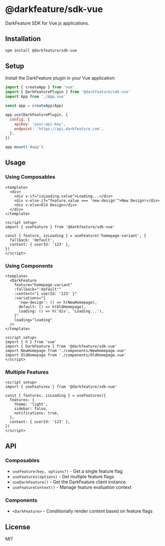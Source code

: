 # @darkfeature/sdk-vue

DarkFeature SDK for Vue.js applications.

## Installation

```bash
npm install @darkfeature/sdk-vue
```

## Setup

Install the DarkFeature plugin in your Vue application:

```javascript
import { createApp } from 'vue'
import { DarkFeaturePlugin } from '@darkfeature/sdk-vue'
import App from './App.vue'

const app = createApp(App)

app.use(DarkFeaturePlugin, {
  config: {
    apiKey: 'your-api-key',
    endpoint: 'https://api.darkfeature.com',
  },
})

app.mount('#app')
```

## Usage

### Using Composables

```vue
<template>
  <div>
    <div v-if="isLoading.value">Loading...</div>
    <div v-else-if="feature.value === 'new-design'">New Design!</div>
    <div v-else>Old Design</div>
  </div>
</template>

<script setup>
import { useFeature } from '@darkfeature/sdk-vue'

const { feature, isLoading } = useFeature('homepage-variant', {
  fallback: 'default',
  context: { userId: '123' },
})
</script>
```

### Using Components

```vue
<template>
  <DarkFeature
    feature="homepage-variant"
    :fallback="'default'"
    :context="{ userId: '123' }"
    :variations="{
      'new-design': () => h(NewHomepage),
      default: () => h(OldHomepage),
      loading: () => h('div', 'Loading...'),
    }"
    loading="loading"
  />
</template>

<script setup>
import { h } from 'vue'
import { DarkFeature } from '@darkfeature/sdk-vue'
import NewHomepage from './components/NewHomepage.vue'
import OldHomepage from './components/OldHomepage.vue'
</script>
```

### Multiple Features

```vue
<script setup>
import { useFeatures } from '@darkfeature/sdk-vue'

const { features, isLoading } = useFeatures({
  features: {
    theme: 'light',
    sidebar: false,
    notifications: true,
  },
  context: { userId: '123' },
})
</script>
```

## API

### Composables

- `useFeature(key, options?)` - Get a single feature flag
- `useFeatures(options)` - Get multiple feature flags
- `useDarkFeature()` - Get the DarkFeature client instance
- `useFeatureContext()` - Manage feature evaluation context

### Components

- `<DarkFeature>` - Conditionally render content based on feature flags

## License

MIT
